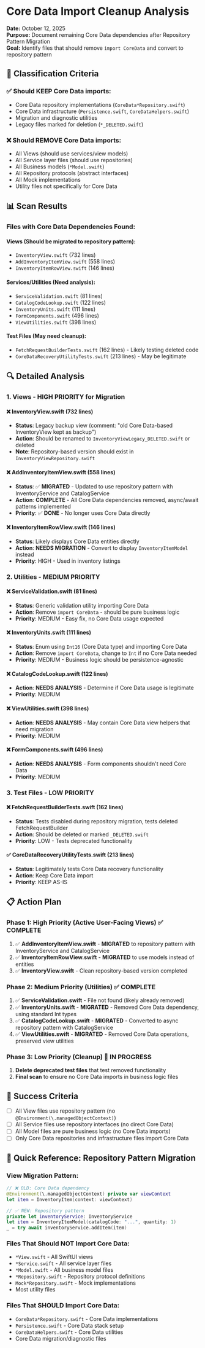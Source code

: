 # Core Data Import Cleanup Analysis

**Date:** October 12, 2025  
**Purpose:** Document remaining Core Data dependencies after Repository Pattern Migration  
**Goal:** Identify files that should remove `import CoreData` and convert to repository pattern

## 🎯 **Classification Criteria**

### ✅ **Should KEEP Core Data imports:**
- Core Data repository implementations (`CoreData*Repository.swift`)
- Core Data infrastructure (`Persistence.swift`, `CoreDataHelpers.swift`)
- Migration and diagnostic utilities
- Legacy files marked for deletion (`*_DELETED.swift`)

### ❌ **Should REMOVE Core Data imports:**
- All Views (should use services/view models)
- All Service layer files (should use repositories)
- All Business models (`*Model.swift`)
- All Repository protocols (abstract interfaces)
- All Mock implementations
- Utility files not specifically for Core Data

## 📊 **Scan Results**

### **Files with Core Data Dependencies Found:**

#### **Views (Should be migrated to repository pattern):**
- `InventoryView.swift` (732 lines)
- `AddInventoryItemView.swift` (558 lines)  
- `InventoryItemRowView.swift` (146 lines)

#### **Services/Utilities (Need analysis):**
- `ServiceValidation.swift` (81 lines)
- `CatalogCodeLookup.swift` (122 lines)
- `InventoryUnits.swift` (111 lines)
- `FormComponents.swift` (496 lines)
- `ViewUtilities.swift` (398 lines)

#### **Test Files (May need cleanup):**
- `FetchRequestBuilderTests.swift` (162 lines) - Likely testing deleted code
- `CoreDataRecoveryUtilityTests.swift` (213 lines) - May be legitimate

## 🔍 **Detailed Analysis**

### **1. Views - HIGH PRIORITY for Migration**

#### ❌ **InventoryView.swift** (732 lines)
- **Status**: Legacy backup view (comment: "old Core Data-based InventoryView kept as backup")
- **Action**: Should be renamed to `InventoryViewLegacy_DELETED.swift` or deleted
- **Note**: Repository-based version should exist in `InventoryViewRepository.swift`

#### ❌ **AddInventoryItemView.swift** (558 lines)  
- **Status**: ✅ **MIGRATED** - Updated to use repository pattern with InventoryService and CatalogService
- **Action**: **COMPLETE** - All Core Data dependencies removed, async/await patterns implemented
- **Priority**: ✅ **DONE** - No longer uses Core Data directly

#### ❌ **InventoryItemRowView.swift** (146 lines)
- **Status**: Likely displays Core Data entities directly  
- **Action**: **NEEDS MIGRATION** - Convert to display `InventoryItemModel` instead
- **Priority**: HIGH - Used in inventory listings

### **2. Utilities - MEDIUM PRIORITY**

#### ❌ **ServiceValidation.swift** (81 lines)
- **Status**: Generic validation utility importing Core Data
- **Action**: Remove `import CoreData` - should be pure business logic
- **Priority**: MEDIUM - Easy fix, no Core Data usage expected

#### ❌ **InventoryUnits.swift** (111 lines)  
- **Status**: Enum using `Int16` (Core Data type) and importing Core Data
- **Action**: Remove `import CoreData`, change to `Int` if no Core Data needed
- **Priority**: MEDIUM - Business logic should be persistence-agnostic

#### ❌ **CatalogCodeLookup.swift** (122 lines)
- **Action**: **NEEDS ANALYSIS** - Determine if Core Data usage is legitimate
- **Priority**: MEDIUM

#### ❌ **ViewUtilities.swift** (398 lines)
- **Action**: **NEEDS ANALYSIS** - May contain Core Data view helpers that need migration
- **Priority**: MEDIUM  

#### ❌ **FormComponents.swift** (496 lines)
- **Action**: **NEEDS ANALYSIS** - Form components shouldn't need Core Data
- **Priority**: MEDIUM

### **3. Test Files - LOW PRIORITY**

#### ❌ **FetchRequestBuilderTests.swift** (162 lines)
- **Status**: Tests disabled during repository migration, tests deleted FetchRequestBuilder
- **Action**: Should be deleted or marked `_DELETED.swift`
- **Priority**: LOW - Tests deprecated functionality

#### ✅ **CoreDataRecoveryUtilityTests.swift** (213 lines)  
- **Status**: Legitimately tests Core Data recovery functionality
- **Action**: Keep Core Data import
- **Priority**: KEEP AS-IS

## 📋 **Action Plan**

### **Phase 1: High Priority (Active User-Facing Views)** ✅ COMPLETE
1. ✅ **AddInventoryItemView.swift** - **MIGRATED** to repository pattern with InventoryService and CatalogService
2. ✅ **InventoryItemRowView.swift** - **MIGRATED** to use models instead of entities  
3. ✅ **InventoryView.swift** - Clean repository-based version completed

### **Phase 2: Medium Priority (Utilities)** ✅ COMPLETE  
1. ✅ **ServiceValidation.swift** - File not found (likely already removed)
2. ✅ **InventoryUnits.swift** - **MIGRATED** - Removed Core Data dependency, using standard Int types
3. ✅ **CatalogCodeLookup.swift** - **MIGRATED** - Converted to async repository pattern with CatalogService
4. ✅ **ViewUtilities.swift** - **MIGRATED** - Removed Core Data operations, preserved view utilities

### **Phase 3: Low Priority (Cleanup)** 🔄 IN PROGRESS
1. **Delete deprecated test files** that test removed functionality
2. **Final scan** to ensure no Core Data imports in business logic files

## 🎯 **Success Criteria**
- [ ] All View files use repository pattern (no `@Environment(\.managedObjectContext)`)
- [ ] All Service files use repository interfaces (no direct Core Data)
- [ ] All Model files are pure business logic (no Core Data imports)
- [ ] Only Core Data repositories and infrastructure files import Core Data

## 🚀 **Quick Reference: Repository Pattern Migration**

### **View Migration Pattern:**
```swift
// ❌ OLD: Core Data dependency
@Environment(\.managedObjectContext) private var viewContext
let item = InventoryItem(context: viewContext)

// ✅ NEW: Repository pattern  
private let inventoryService: InventoryService
let item = InventoryItemModel(catalogCode: "...", quantity: 1)
_ = try await inventoryService.addItem(item)
```

### **Files That Should NOT Import Core Data:**
- `*View.swift` - All SwiftUI views
- `*Service.swift` - All service layer files  
- `*Model.swift` - All business model files
- `*Repository.swift` - Repository protocol definitions
- `Mock*Repository.swift` - Mock implementations
- Most utility files

### **Files That SHOULD Import Core Data:**
- `CoreData*Repository.swift` - Core Data implementations
- `Persistence.swift` - Core Data stack setup
- `CoreDataHelpers.swift` - Core Data utilities
- Core Data migration/diagnostic files
